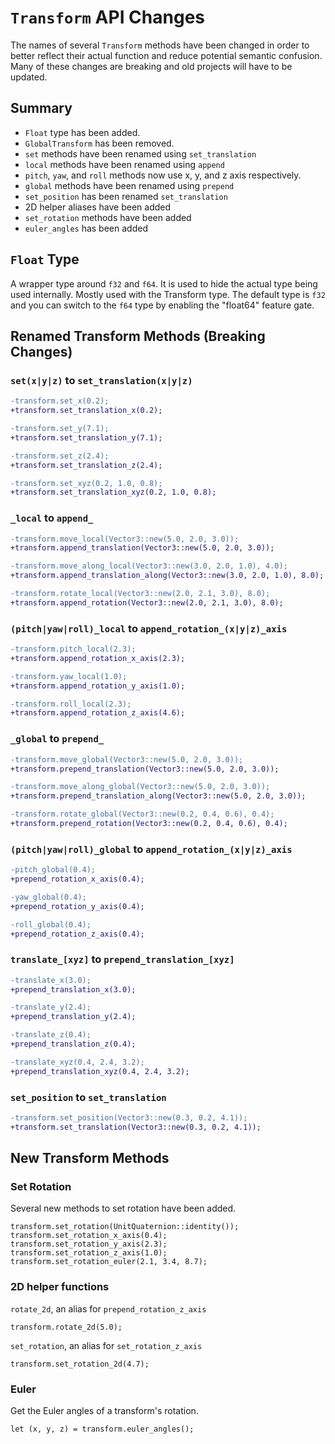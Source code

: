 # `Transform` API Changes

The names of several `Transform` methods have been changed in order to better reflect their actual function and reduce potential semantic confusion. Many of these changes are breaking and old projects will have to be updated.

## Summary


* `Float` type has been added.
* `GlobalTransform` has been removed.
* `set` methods have been renamed using `set_translation`
* `local` methods have been renamed using `append`
* `pitch`, `yaw`, and `roll` methods now use x, y, and z axis respectively.
* `global` methods have been renamed using `prepend`
* `set_position` has been renamed `set_translation`
* 2D helper aliases have been added
* `set_rotation` methods have been added
* `euler_angles` has been added

## `Float` Type

A wrapper type around `f32` and `f64`. It is used to hide the actual type being used internally. Mostly used with the Transform type. The default type is `f32` and you can switch to the `f64` type by enabling the "float64" feature gate.

## Renamed Transform Methods (Breaking Changes)

### `set(x|y|z)` to `set_translation(x|y|z)`

```patch
-transform.set_x(0.2);
+transform.set_translation_x(0.2);
```

```patch
-transform.set_y(7.1);
+transform.set_translation_y(7.1);
```

```patch
-transform.set_z(2.4);
+transform.set_translation_z(2.4);
```

```patch
-transform.set_xyz(0.2, 1.0, 0.8);
+transform.set_translation_xyz(0.2, 1.0, 0.8);
```

### `_local` to `append_`

```patch
-transform.move_local(Vector3::new(5.0, 2.0, 3.0));
+transform.append_translation(Vector3::new(5.0, 2.0, 3.0));
```

```patch
-transform.move_along_local(Vector3::new(3.0, 2.0, 1.0), 4.0);
+transform.append_translation_along(Vector3::new(3.0, 2.0, 1.0), 8.0);
```

```patch
-transform.rotate_local(Vector3::new(2.0, 2.1, 3.0), 8.0);
+transform.append_rotation(Vector3::new(2.0, 2.1, 3.0), 8.0);
```

### `(pitch|yaw|roll)_local` to `append_rotation_(x|y|z)_axis`

```patch
-transform.pitch_local(2.3);
+transform.append_rotation_x_axis(2.3);
```

```patch
-transform.yaw_local(1.0);
+transform.append_rotation_y_axis(1.0);
```

```patch
-transform.roll_local(2.3);
+transform.append_rotation_z_axis(4.6);
```

### `_global` to `prepend_`

```patch
-transform.move_global(Vector3::new(5.0, 2.0, 3.0));
+transform.prepend_translation(Vector3::new(5.0, 2.0, 3.0));
```

```patch
-transform.move_along_global(Vector3::new(5.0, 2.0, 3.0));
+transform.prepend_translation_along(Vector3::new(5.0, 2.0, 3.0));
```

```patch
-transform.rotate_global(Vector3::new(0.2, 0.4, 0.6), 0.4);
+transform.prepend_rotation(Vector3::new(0.2, 0.4, 0.6), 0.4);
```

### `(pitch|yaw|roll)_global` to `append_rotation_(x|y|z)_axis`

```patch
-pitch_global(0.4);
+prepend_rotation_x_axis(0.4);
```

```patch
-yaw_global(0.4);
+prepend_rotation_y_axis(0.4);
```

```patch
-roll_global(0.4);
+prepend_rotation_z_axis(0.4);
```

### `translate_[xyz]` to `prepend_translation_[xyz]`

```patch
-translate_x(3.0);
+prepend_translation_x(3.0);
```

```patch
-translate_y(2.4);
+prepend_translation_y(2.4);
```


```patch
-translate_z(0.4);
+prepend_translation_z(0.4);
```

```patch
-translate_xyz(0.4, 2.4, 3.2);
+prepend_translation_xyz(0.4, 2.4, 3.2);
```

### `set_position` to `set_translation`

```patch
-transform.set_position(Vector3::new(0.3, 0.2, 4.1));
+transform.set_translation(Vector3::new(0.3, 0.2, 4.1));
```
## New Transform Methods

### Set Rotation

Several new methods to set rotation have been added.

```
transform.set_rotation(UnitQuaternion::identity());
transform.set_rotation_x_axis(0.4);
transform.set_rotation_y_axis(2.3);
transform.set_rotation_z_axis(1.0);
transform.set_rotation_euler(2.1, 3.4, 8.7);
```

### 2D helper functions

`rotate_2d`, an alias for `prepend_rotation_z_axis`
```
transform.rotate_2d(5.0);
```
`set_rotation`, an alias for `set_rotation_z_axis`
```
transform.set_rotation_2d(4.7);
```

### Euler

Get the Euler angles of a transform's rotation.

```
let (x, y, z) = transform.euler_angles();
```
